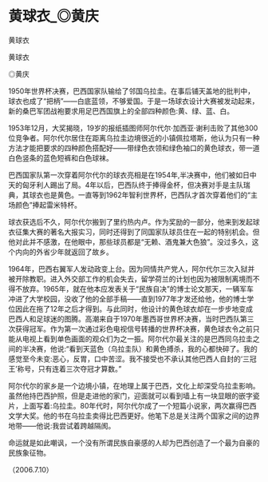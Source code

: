 # 黄球衣_◎黄庆

黄球衣

黄球衣

◎黄庆

1950年世界杯决赛，巴西国家队输给了邻国乌拉圭。在事后铺天盖地的批判中，球衣也成了“把柄”——白底蓝领，不够爱国。于是一场球衣设计大赛被发动起来，新的桑巴军团战袍要求用足巴西国旗上的全部四种颜色:黄、绿、蓝、白。

1953年12月，大奖揭晓，19岁的报纸插图师阿尔代尔·加西亚·谢利击败了其他300位竞争者。阿尔代尔居住在距离乌拉圭边境很近的小镇佩拉塔斯，他认为只有一种方法才能把要求的四种颜色搭配好——带绿色衣领和绿色袖口的黄色球衣，带一道白色竖条的蓝色短裤和白色球袜。

巴西国家队第一次穿着阿尔代尔的球衣亮相是在1954年,半决赛中，他们被如日中天的匈牙利人踢出了局。4年以后，巴西队终于捧得金杯，但决赛对手是主队瑞典，其球衣也是黄色。一直等到1962年智利世界杯，巴西队才首次穿着他们的“主场颜色”捧起雷米特杯。

球衣获选后不久，阿尔代尔搬到了里约热内卢。作为奖励的一部分，他来到发起球衣征集大赛的著名大报实习，同时还得到了同国家队球员住在一起的特别机会。但他对此并不感激，在他眼中，那些球员都是“无赖、酒鬼兼大色狼”。没过多久，这个内向的外省少年就返回了故乡。

1964年，巴西右翼军人发动政变上台。因为同情共产党人，阿尔代尔三次入狱并被开除教职。进入外交部工作的机会失去，留学荷兰的计划也因为被限制离境而不得不放弃。1965年，就在他本应发表关于“民族自决”的博士论文那天，一辆军车冲进了大学校园，没收了他的全部手稿——直到1977年才发还给他，他的博士学位因此在拖了12年之后才得到。与此同时，他设计的黄色球衣却在一步步地变成巴西人和足球迷的图腾。高潮来自于1970年墨西哥世界杯决赛，当时巴西队第三次获得冠军。作为第一次通过彩色电视信号转播的世界杯决赛，黄色球衣令之前只能从电视上看到单色画面的观众们为之一振。阿尔代尔最关注的是巴西同乌拉圭之间的半决赛，他说:“看到天蓝色（乌拉圭队）和黄色搏杀，我的心都快碎了。我的感觉至今未变:恶心，反胃，口中苦涩。我不接受也不承认其他巴西人自封的‘三冠王’称号，只有连着三次夺冠才算数。”

阿尔代尔的家乡是一个边境小镇，在地理上属于巴西，文化上却深受乌拉圭影响。虽然他持巴西护照，但是走进他的家门，迎面就可以看到墙上有一块显眼的嵌字瓷片，上面写着:乌拉圭。80年代时，阿尔代尔成了一个短篇小说家，两次赢得巴西文学大奖。他的书在乌拉圭卖得比巴西更好。他笔下总是关注两个国家之间的边界地带——他说:我尝试着跨越隔阂。

命运就是如此嘲讽，一个没有所谓民族自豪感的人却为巴西创造了一个最为自豪的民族象征物。

（2006.7.10）